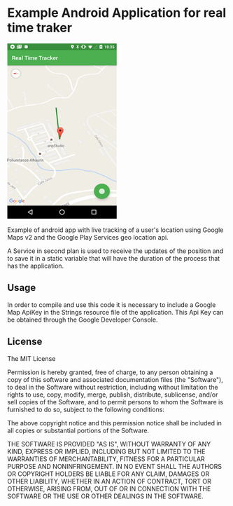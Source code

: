 # Example Android Application for real time traker 

<img src="https://github.com/antocara/realTimeTracker/blob/master/Screenshot.png" alt="screenshot" width="250" height="400">


Example of android app with live tracking of a user's location using Google Maps v2 and the Google Play Services geo location api.

A Service in second plan is used to receive the updates of the position and to save it in a static variable that will have the duration of the process that has the application.

## Usage
In order to compile and use this code it is necessary to include a Google Map ApiKey in the Strings resource file of the application. This Api Key can be obtained through the Google Developer Console.



## License

The MIT License


Permission is hereby granted, free of charge, to any person obtaining a copy
of this software and associated documentation files (the "Software"), to deal
in the Software without restriction, including without limitation the rights
to use, copy, modify, merge, publish, distribute, sublicense, and/or sell
copies of the Software, and to permit persons to whom the Software is
furnished to do so, subject to the following conditions:

The above copyright notice and this permission notice shall be included in
all copies or substantial portions of the Software.

THE SOFTWARE IS PROVIDED "AS IS", WITHOUT WARRANTY OF ANY KIND, EXPRESS OR
IMPLIED, INCLUDING BUT NOT LIMITED TO THE WARRANTIES OF MERCHANTABILITY,
FITNESS FOR A PARTICULAR PURPOSE AND NONINFRINGEMENT. IN NO EVENT SHALL THE
AUTHORS OR COPYRIGHT HOLDERS BE LIABLE FOR ANY CLAIM, DAMAGES OR OTHER
LIABILITY, WHETHER IN AN ACTION OF CONTRACT, TORT OR OTHERWISE, ARISING FROM,
OUT OF OR IN CONNECTION WITH THE SOFTWARE OR THE USE OR OTHER DEALINGS IN
THE SOFTWARE.
